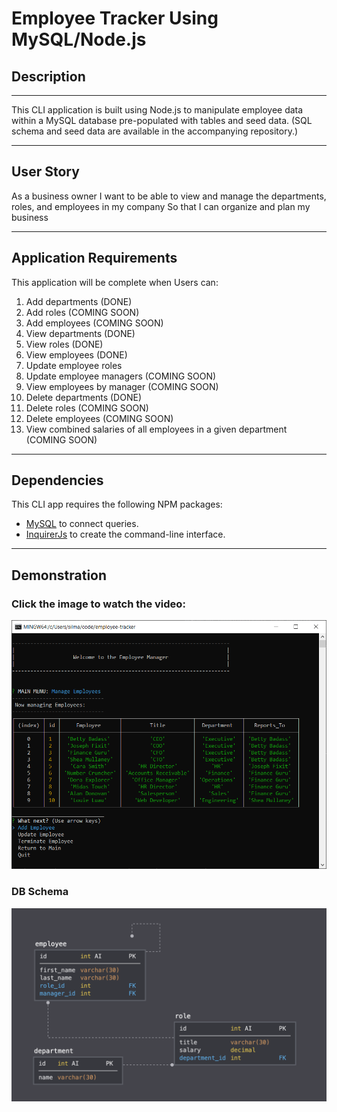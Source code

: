 # Employee Tracker Using MySQL/Node.js

## Description
-------------

This CLI application is built using Node.js to manipulate employee data within a MySQL database pre-populated with tables and seed data. (SQL schema and seed data are available in the accompanying repository.)
 
-------------
## User Story

As a business owner
I want to be able to view and manage the departments, roles, and employees in my company
So that I can organize and plan my business

-------------
## Application Requirements

This application will be complete when Users can:
  1. Add departments (DONE) 
  2. Add roles (COMING SOON)
  3. Add employees (COMING SOON)
  4. View departments (DONE) 
  5. View roles (DONE) 
  6. View employees (DONE) 
  7. Update employee roles 
  8. Update employee managers (COMING SOON)
  9. View employees by manager (COMING SOON)
  10. Delete departments (DONE)
  11. Delete roles (COMING SOON)
  12. Delete employees (COMING SOON)
  13. View combined salaries of all employees in a given department (COMING SOON)

------------
## Dependencies

This CLI app requires the following NPM packages:
* [MySQL](https://www.npmjs.com/package/mysql) to connect queries.
* [InquirerJs](https://www.npmjs.com/package/inquirer/v/0.2.3) to create the command-line interface.
-------------
## Demonstration

### Click the image to watch the video:

<a href="https://youtu.be/JX8vAIFfYdk" target="_blank"><img src="./img/pic-EmpTr-video.png" alt="Video Demonstration" width="600"/></a>

### DB Schema
 
<img src="./img/schema.png" alt="Schema page" width = "600"/>